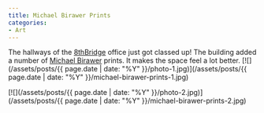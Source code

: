 ```yaml
---
title: Michael Birawer Prints
categories:
- Art
---
```


The hallways of the [8thBridge](http://www.8thBridge.com/) office just got classed up! The building added a number of [Michael Birawer](http://www.michaelbirawer.com/) prints. It makes the space feel a lot better.
[![](/assets/posts/{{ page.date | date: "%Y" }}/photo-1.jpg)](/assets/posts/{{ page.date | date: "%Y" }}/michael-birawer-prints-1.jpg)

[![](/assets/posts/{{ page.date | date: "%Y" }}/photo-2.jpg)](/assets/posts/{{ page.date | date: "%Y" }}/michael-birawer-prints-2.jpg)
